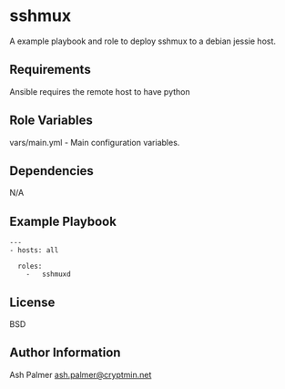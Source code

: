 sshmux
=========

A example playbook and role to deploy sshmux to a debian jessie host. 

Requirements
------------

Ansible requires the remote host to have python

Role Variables
--------------

vars/main.yml - Main configuration variables. 


Dependencies
------------

N/A

Example Playbook
----------------

	---
	- hosts: all
	
	  roles:
	    -   sshmuxd


License
-------

BSD

Author Information
------------------
Ash Palmer <ash.palmer@cryptmin.net>
